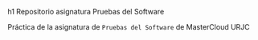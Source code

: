 h1 Repositorio asignatura Pruebas del Software

Práctica de la asignatura de `Pruebas del Software` de MasterCloud URJC
